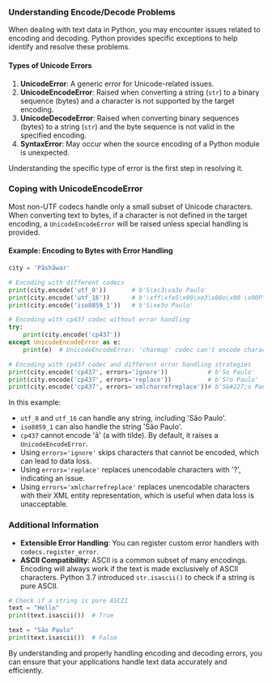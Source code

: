 ### Understanding Encode/Decode Problems

When dealing with text data in Python, you may encounter issues related to encoding and decoding. Python provides specific exceptions to help identify and resolve these problems.

#### Types of Unicode Errors

1. **UnicodeError**: A generic error for Unicode-related issues.
2. **UnicodeEncodeError**: Raised when converting a string (`str`) to a binary sequence (bytes) and a character is not supported by the target encoding.
3. **UnicodeDecodeError**: Raised when converting binary sequences (bytes) to a string (`str`) and the byte sequence is not valid in the specified encoding.
4. **SyntaxError**: May occur when the source encoding of a Python module is unexpected.

Understanding the specific type of error is the first step in resolving it.

### Coping with UnicodeEncodeError

Most non-UTF codecs handle only a small subset of Unicode characters. When converting text to bytes, if a character is not defined in the target encoding, a `UnicodeEncodeError` will be raised unless special handling is provided.

#### Example: Encoding to Bytes with Error Handling

```python
city = 'Pãshãwar'

# Encoding with different codecs
print(city.encode('utf_8'))       # b'S\xc3\xa3o Paulo'
print(city.encode('utf_16'))      # b'\xff\xfeS\x00\xe3\x00o\x00 \x00P\x00a\x00u\x00l\x00o\x00'
print(city.encode('iso8859_1'))   # b'S\xe3o Paulo'

# Encoding with cp437 codec without error handling
try:
    print(city.encode('cp437'))
except UnicodeEncodeError as e:
    print(e)  # UnicodeEncodeError: 'charmap' codec can't encode character '\xe3' in position 1: character maps to <undefined>

# Encoding with cp437 codec and different error handling strategies
print(city.encode('cp437', errors='ignore'))           # b'So Paulo'
print(city.encode('cp437', errors='replace'))          # b'S?o Paulo'
print(city.encode('cp437', errors='xmlcharrefreplace'))# b'S&#227;o Paulo'
```

In this example:
- `utf_8` and `utf_16` can handle any string, including 'São Paulo'.
- `iso8859_1` can also handle the string 'São Paulo'.
- `cp437` cannot encode 'ã' (a with tilde). By default, it raises a `UnicodeEncodeError`.
- Using `errors='ignore'` skips characters that cannot be encoded, which can lead to data loss.
- Using `errors='replace'` replaces unencodable characters with '?', indicating an issue.
- Using `errors='xmlcharrefreplace'` replaces unencodable characters with their XML entity representation, which is useful when data loss is unacceptable.

### Additional Information

- **Extensible Error Handling**: You can register custom error handlers with `codecs.register_error`.
- **ASCII Compatibility**: ASCII is a common subset of many encodings. Encoding will always work if the text is made exclusively of ASCII characters. Python 3.7 introduced `str.isascii()` to check if a string is pure ASCII.

```python
# Check if a string is pure ASCII
text = "Hello"
print(text.isascii())  # True

text = "São Paulo"
print(text.isascii())  # False
```

By understanding and properly handling encoding and decoding errors, you can ensure that your applications handle text data accurately and efficiently.